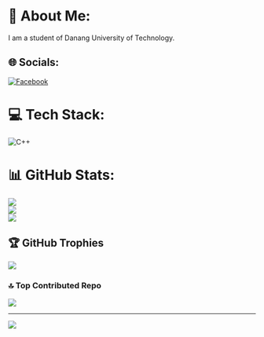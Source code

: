 # 💫 About Me:
I am a student of Danang University of Technology.


## 🌐 Socials:
[![Facebook](https://img.shields.io/badge/Facebook-%231877F2.svg?logo=Facebook&logoColor=white)]([https://www.facebook.com/tri.hoangminh.7355/]) 

# 💻 Tech Stack:
![C++](https://img.shields.io/badge/c++-%2300599C.svg?style=for-the-badge&logo=c%2B%2B&logoColor=white)
# 📊 GitHub Stats:
![](https://github-readme-stats.vercel.app/api?username=TrisMinh&theme=dark&hide_border=false&include_all_commits=true&count_private=false)<br/>
![](https://github-readme-streak-stats.herokuapp.com/?user=TrisMinh&theme=dark&hide_border=false)<br/>
![](https://github-readme-stats.vercel.app/api/top-langs/?username=TrisMinh&theme=dark&hide_border=false&include_all_commits=true&count_private=false&layout=compact)

## 🏆 GitHub Trophies
![](https://github-profile-trophy.vercel.app/?username=TrisMinh&theme=radical&no-frame=false&no-bg=true&margin-w=4)

### 🔝 Top Contributed Repo
![](https://github-contributor-stats.vercel.app/api?username=TrisMinh&limit=5&theme=dark&combine_all_yearly_contributions=true)

---
[![](https://visitcount.itsvg.in/api?id=TrisMinh&icon=0&color=0)](https://visitcount.itsvg.in)

<!-- Proudly created with GPRM ( https://gprm.itsvg.in ) -->
